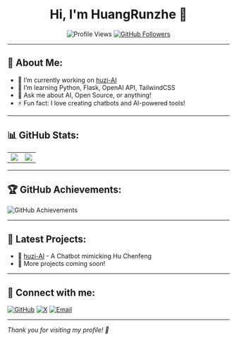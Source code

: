 <h1 align="center">Hi, I'm HuangRunzhe 👋</h1>

<p align="center">
  <img src="https://komarev.com/ghpvc/?username=HuangRunzhe&color=brightgreen" alt="Profile Views" />
  <a href="https://github.com/HuangRunzhe?tab=followers"><img src="https://img.shields.io/github/followers/HuangRunzhe?label=Followers&style=social" alt="GitHub Followers"></a>
</p>

---

## 🚀 About Me:
- 🔭 I’m currently working on [huzi-AI](https://github.com/HuangRunzhe/huzi-AI)
- 🌱 I’m learning Python, Flask, OpenAI API, TailwindCSS
- 💬 Ask me about AI, Open Source, or anything!
- ⚡ Fun fact: I love creating chatbots and AI-powered tools!

---

## 📊 GitHub Stats:
<table>
  <tr>
    <td>
      <img src="https://github-readme-stats.vercel.app/api?username=HuangRunzhe&show_icons=true&theme=radical">
    </td>
    <td>
      <img src="https://github-readme-streak-stats.herokuapp.com/?user=HuangRunzhe&theme=radical">
    </td>
  </tr>
</table>

---

## 🏆 GitHub Achievements:
![GitHub Achievements](https://github-profile-trophy.vercel.app/?username=HuangRunzhe&theme=radical&no-bg=true)

---

## 🌟 Latest Projects:
- 🚀 [huzi-AI](https://github.com/HuangRunzhe/huzi-AI) - A Chatbot mimicking Hu Chenfeng
- 🎨 More projects coming soon!

---

## 🤝 Connect with me:
[![GitHub](https://img.shields.io/badge/GitHub-HuangRunzhe-black?style=for-the-badge&logo=github)](https://github.com/HuangRunzhe)
[![X](https://img.shields.io/badge/Twitter-@MakerHung2020-blue?style=for-the-badge&logo=twitter)](https://x.com/MakerHung2020)
[![Email](https://img.shields.io/badge/Email-Contact-red?style=for-the-badge&logo=gmail)](mailto:huangrunzhe8@outlook.com)

---

*Thank you for visiting my profile! 🚀*

